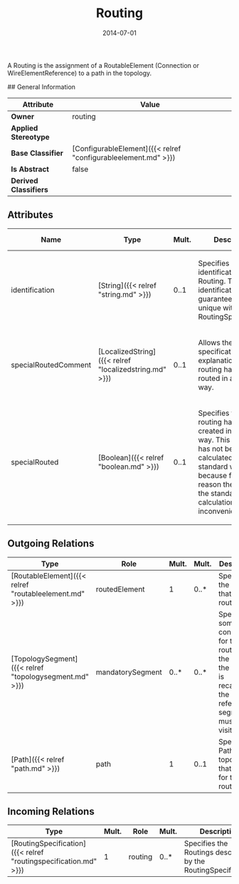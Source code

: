 ﻿---
title: Routing
toc: false
type: specs
date: "2014-07-01"
draft: false
specification: VEC
version: 1.1.1
documentType: "Recommendation"
elementType: Class
classes:
  - Routing
menu_name: vec-1.1.1
---
<p>A Routing is the assignment of a RoutableElement (Connection or WireElementReference) to a path in the topology.  </p>
## General Information

| Attribute               | Value |
|-------------------------|-------|
| **Owner**               | routing |
| **Applied Stereotype**  |   |
| **Base Classifier**     | [ConfigurableElement]({{< relref "configurableelement.md" >}})<br/>  |
| **Is Abstract**         | false |
| **Derived Classifiers** |   |

## Attributes
|  Name  |  Type  |  Mult.  |  Description  |  Owning Classifier  |
|--------|--------|---------|---------------|--------------|
|identification | [String]({{< relref "string.md" >}}) | 0..1 | <p> Specifies a unique identification of the Routing. The identification is guaranteed to be unique within the RoutingSpecification.      </p> | [Routing]({{< relref "routing.md" >}}) |
|specialRoutedComment | [LocalizedString]({{< relref "localizedstring.md" >}}) | 0..1 | <p>Allows the specification of an explanation why this routing has been routed in a special way.  </p> | [Routing]({{< relref "routing.md" >}}) |
|specialRouted | [Boolean]({{< relref "boolean.md" >}}) | 0..1 | <p> Specifies that routing has been created in a special way. This means it has not been calculated in the standard way, because for some reason the result of the standard calculation has been inconvenient.      </p> | [Routing]({{< relref "routing.md" >}}) |

## Outgoing Relations
|    Type  |   Role   |   Mult.   |   Mult.   |   Description   |
|----------|----------|-----------|-----------|-----------------|
| [RoutableElement]({{< relref "routableelement.md" >}}) | routedElement | 1 | 0..* | Specifies the Element that is routed. |
| [TopologySegment]({{< relref "topologysegment.md" >}}) | mandatorySegment | 0..* | 0..* | Specifies some constraints for the routing. If the path of the routing is recalculated the referenced segments must be visited. |
| [Path]({{< relref "path.md" >}}) | path | 1 | 0..1 | Specifies a Path on the topology that is used for the routing. |
##  Incoming Relations
|    Type  |   Mult.  |   Role    |   Mult.   |   Description  |
|----------|----------|-----------|-----------|----------------|
| [RoutingSpecification]({{< relref "routingspecification.md" >}}) | 1 | routing | 0..* | Specifies the Routings described by the RoutingSpecification. |
